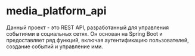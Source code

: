 # media_platform_api
Данный проект - это REST API, разработанный для управления событиями в социальных сетях. Он основан на Spring Boot и предоставляет ряд функций, включая аутентификацию пользователей, создание событий и управление ими.
